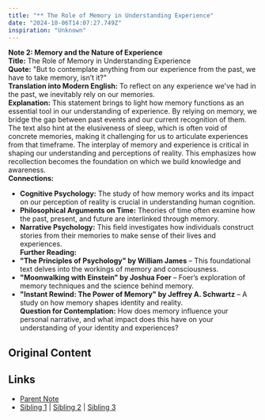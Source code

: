 ```yaml
---
title: "** The Role of Memory in Understanding Experience"
date: "2024-10-06T14:07:27.749Z"
inspiration: "Unknown"
---
```


  
**Note 2: Memory and the Nature of Experience**  
**Title:** The Role of Memory in Understanding Experience  
**Quote:** "But to contemplate anything from our experience from the past, we have to take memory, isn’t it?"  
**Translation into Modern English:** To reflect on any experience we've had in the past, we inevitably rely on our memories.  
**Explanation:** This statement brings to light how memory functions as an essential tool in our understanding of experience. By relying on memory, we bridge the gap between past events and our current recognition of them. The text also hint at the elusiveness of sleep, which is often void of concrete memories, making it challenging for us to articulate experiences from that timeframe. The interplay of memory and experience is critical in shaping our understanding and perceptions of reality. This emphasizes how recollection becomes the foundation on which we build knowledge and awareness.  
**Connections:**  
- **Cognitive Psychology:** The study of how memory works and its impact on our perception of reality is crucial in understanding human cognition.  
- **Philosophical Arguments on Time:** Theories of time often examine how the past, present, and future are interlinked through memory.  
- **Narrative Psychology:** This field investigates how individuals construct stories from their memories to make sense of their lives and experiences.  
**Further Reading:**  
- **"The Principles of Psychology" by William James** – This foundational text delves into the workings of memory and consciousness.  
- **"Moonwalking with Einstein" by Joshua Foer** – Foer’s exploration of memory techniques and the science behind memory.  
- **"Instant Rewind: The Power of Memory" by Jeffrey A. Schwartz** – A study on how memory shapes identity and reality.  
**Question for Contemplation:** How does memory influence your personal narrative, and what impact does this have on your understanding of your identity and experiences?



## Original Content



## Links

- [Parent Note](/parent-note.md)
- [Sibling 1](/zettel1.md) | [Sibling 2](/zettel2.md) | [Sibling 3](/zettel3.md)
